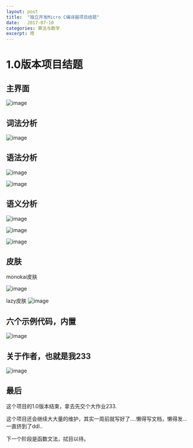 ```yaml
---
layout: post
title:  "独立开发Micro C编译器项目结题"
date:   2017-07-10
categories: 算法与数学
excerpt: 嗯
---
```


# 1.0版本项目结题

## 主界面

![image](http://i4.piimg.com/1949/66a86de9c5c16aa8.png)

## 词法分析

![image](http://i4.piimg.com/1949/ef8c5b6d5dae582c.png)

## 语法分析
![image](http://i4.piimg.com/1949/a9728567453f796e.png)

![image](http://i4.piimg.com/1949/d3a5ec2f8edf47bf.png)

## 语义分析
![image](http://i4.piimg.com/1949/d22f31926a83e990.png)

![image](http://i4.piimg.com/1949/5c0fd856441d63ff.png)

![image](http://i4.piimg.com/1949/5c0fd856441d63ff.png)

## 皮肤

monokai皮肤

![image](http://i4.piimg.com/1949/a607ec148a3f3568.png)

lazy皮肤
![image](http://i4.piimg.com/1949/a1d44044b3773e61.png)

## 六个示例代码，内置

![image](http://i4.piimg.com/1949/b391b8e427520af9.png)

## 关于作者，也就是我233

![image](http://i4.piimg.com/1949/7af6b1a158877781.png)

## 最后

这个项目的1.0版本结束，拿去先交个大作业233.

这个项目还会继续大大量的维护，其实一周前就写好了....懒得写文档，懒得发...一直挤到了ddl..

下一个阶段是函数文法，拭目以待。